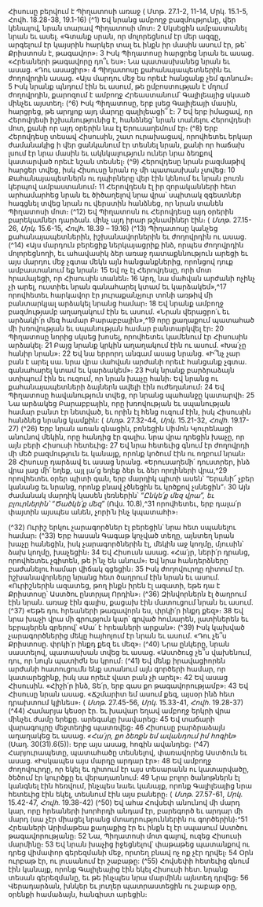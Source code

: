 
Հիսուսը բերվում է Պիղատոսի առաջ
( Մտթ. 27.1-2, 11-14, Մրկ. 15.1-5, Հովհ. 18.28-38, 19.1-16)
(^1) Եվ նրանց ամբողջ բազմությունը, վեր կենալով, նրան տարավ Պիղատոսի մոտ։ 2 Սկսեցին ամբաստանել նրան եւ
ասել. «Գտանք սրան, որ մոլորեցնում էր մեր ազգը, արգելում էր կայսրին հարկեր տալ եւ ինքն իր մասին ասում էր, թե՝
Քրիստոսն է, թագավոր»։ 3 Իսկ Պիղատոսը հարցրեց նրան եւ ասաց. «Հրեաների թագավորը դո՞ւ ես»։ Նա
պատասխանեց նրան եւ ասաց. «Դու ասացիր»։ 4 Պիղատոսը քահանայապետներին եւ ժողովրդին ասաց. «Այս մարդու
մեջ ես որեւէ հանցանք չեմ գտնում»։ 5 Իսկ նրանք պնդում էին եւ ասում, թե ըմբոստության է մղում ժողովրդին, քարոզում
է ամբողջ Հրեաստանում՝ Գալիլեայից սկսած մինչեւ այստեղ։
(^6) Իսկ Պիղատոսը, երբ լսեց Գալիլեայի մասին, հարցրեց, թե արդյոք այդ մարդը գալիլեացի՞ է։ 7 Եվ երբ իմացավ, որ
Հերովդեսի իշխանությունից է, հանձնեց՝ նրան տանելու Հերովդեսի մոտ, քանի որ այդ օրերին նա էլ Երուսաղեմում էր։
(^8) Երբ Հերովդեսը տեսավ Հիսուսին, շատ ուրախացավ, որովհետեւ երկար ժամանակից ի վեր ցանկանում էր տեսնել
նրան, քանի որ հաճախ լսում էր նրա մասին եւ ակնկալություն ուներ նրա ձեռքով կատարված որեւէ նշան տեսնել։
(^9) Հերովդեսը նրան բազմաթիվ հարցեր տվեց, իսկ Հիսուսը նրան ոչ մի պատասխան չտվեց։ 10 Քահանայապետներն ու
դպիրները վեր էին կենում եւ նրան բուռն կերպով ամբաստանում։ 11 Հերովդեսն էլ իր զորականների հետ արհամարհեց
նրան եւ ծիծաղելով նրա վրա՝ սպիտակ զգեստներ հագցնել տվեց նրան ու վերստին հանձնեց, որ նրան տանեն
Պիղատոսի մոտ։
(^12) Եվ Պիղատոսն ու Հերովդեսը այդ օրերին բարեկամներ դարձան. մինչ այդ իրար թշնամիներ էին։
( _Մտթ_. 27.15-26, _Մրկ_. 15.6-15, _Հովհ_. 18.39 _–_ 19.16)
(^13) Պիղատոսը կանչեց քահանայապետներին, իշխանավորներին եւ ժողովրդին ու ասաց. (^14) «Այս մարդուն բերեցիք
ներկայացրիք ինձ, որպես ժողովրդին մոլորեցնողի, եւ ահավասիկ ձեր առաջ դատաքննություն արեցի եւ այս մարդու
մեջ չգտա մեկն այն հանցանքներից, որոնցով դուք ամբաստանում եք նրան։ 15 Եվ ոչ էլ Հերովդեսը, որի մոտ հրամայեցի,
որ Հիսուսին տանեն։ 16 Արդ, նա մահվան արժանի ոչինչ չի արել, ուստիեւ նրան գանահարել կտամ եւ կարձակեմ»,^17
որովհետեւ հարկավոր էր յուրաքանչյուր տոնի առթիվ մի բանտարկյալ արձակել նրանց համար։ 18 Եվ նրանք ամբողջ
բազմությամբ աղաղակում էին եւ ասում. «Նրան վերացրո՛ւ եւ արձակի՛ր մեզ համար Բարաբբային»,^19 որը քաղաքում
պատահած մի խռովության եւ սպանության համար բանտարկվել էր։ 20 Պիղատոսը նորից սկսեց խոսել, որովհետեւ
կամենում էր Հիսուսին արձակել։ 21 Բայց նրանք կրկին աղաղակում էին ու ասում. «Խա՛չը հանիր նրան»։ 22 Եվ նա երրորդ
անգամ ասաց նրանց. «Ի՞նչ չար բան է արել սա. նրա վրա մահվան արժանի որեւէ հանցանք չգտա. գանահարել կտամ եւ
կարձակեմ»։ 23 Իսկ նրանք բարձրաձայն ստիպում էին եւ ուզում, որ նրան խաչը հանի։ Եվ նրանց ու քահանայապետների
ձայներն ավելի էին ուժեղանում։ 24 Եվ Պիղատոսը հավանություն տվեց, որ նրանց պահանջը կատարվի։ 25 Նա արձակեց
Բարաբբային, որը խռովության եւ սպանության համար բանտ էր նետված, եւ որին էլ հենց ուզում էին, իսկ Հիսուսին
հանձնեց նրանց կամքին:
( _Մտթ_. 27.32-44, _Մրկ_. 15.21-32, _Հովհ_. 19.17-27)
(^26) Երբ նրան առան գնացին, բռնեցին Սիմոն Կյուրենացի անունով մեկին, որը հանդից էր գալիս. նրա վրա դրեցին
խաչը, որ այն բերի Հիսուսի հետեւից։ 27 Եվ նրա հետեւից գնում էր ժողովրդի մի մեծ բազմություն եւ կանայք, որոնք կոծում
էին ու ողբում նրան։ 28 Հիսուսը դարձավ եւ ասաց նրանց. «Երուսաղեմի՛ դուստրեր, ինձ վրա լաց մի՛ եղեք, այլ լա՛ց եղեք
ձեր եւ ձեր որդիների վրա,^29 որովհետեւ օրեր պիտի գան, երբ մարդիկ պիտի ասեն՝ “Երանի՜ չբեր կանանց եւ նրանց, որոնք
բնավ չծնեցին եւ կրծքով չսնեցին”։ 30 Այն ժամանակ մարդիկ կասեն լեռներին՝ _“Ընկե՛ք մեզ վրա”, եւ բլուրներին՝ “Ծածկե՛ք
մեզ”_ (Ովս. 10.8),^31 որովհետեւ, երբ դալա՛ր փայտին այսպես անեն, չորի՛ն ինչ կպատահի»։


(^32) Ուրիշ երկու չարագործներ էլ բերեցին՝ նրա հետ սպանելու համար։
(^33) Երբ հասան Գագաթ կոչված տեղը, այնտեղ նրան խաչը հանեցին, իսկ չարագործներին էլ, մեկին աջ կողմը, մյուսին՝
ձախ կողմը, խաչեցին։ 34 Եվ Հիսուսն ասաց. «Հա՛յր, ների՛ր դրանց, որովհետեւ չգիտեն, թե ի՛նչ են անում»։ Եվ նրա
հանդերձները բաժանելու համար վիճակ գցեցին։ 35 Իսկ ժողովուրդը դիտում էր. իշխանավորները նրանց հետ ծաղրում
էին նրան եւ ասում. «Ուրիշներին ազատեց, թող ինքն իրեն էլ ազատի, եթե դա է Քրիստոսը՝ Աստծու ընտրյալ Որդին»։
(^36) Զինվորներն էլ ծաղրում էին նրան. առաջ էին գալիս, քացախ էին մատուցում նրան եւ ասում. (^37) «Եթե դու հրեաների
թագավորն ես, փրկի՛ր ինքդ քեզ»։ 38 Եվ նրա խաչի վրա մի գրություն կար՝ գրված հունարեն, լատիներեն եւ եբրայերեն
գրերով՝ «Սա՛ է հրեաների արքան»։
(^39) Իսկ կախված չարագործներից մեկը հայհոյում էր նրան եւ ասում. «Դու չե՞ս Քրիստոսը. փրկի՛ր ինքդ քեզ եւ մեզ»։
(^40) Նրա ընկերը, նրան սաստելով, պատասխան տվեց եւ ասաց. «Աստծուց չե՞ս վախենում, դու, որ նույն պատիժն ես կրում։
(^41) Եվ մենք իրավացիորեն արժանի հատուցումն ենք ստանում այն գործերի համար, որ կատարեցինք, իսկ սա որեւէ վատ
բան չի արել»։ 42 Եվ ասաց Հիսուսին. «Հիշի՛ր ինձ, Տե՛ր, երբ գաս քո թագավորությամբ»։ 43 Եվ Հիսուսը նրան ասաց.
«Ճշմարիտ եմ ասում քեզ, այսօր ինձ հետ դրախտում կլինես»։
( _Մտթ_. 27.45-56, _Մրկ_. 15.33-41, _Հովհ_. 19.28-37)
(^44) Համարյա կեսօր էր. եւ խավար եղավ ամբողջ երկրի վրա մինչեւ ժամը երեքը. արեգակը խավարեց։ 45 Եվ տաճարի
վարագույրը մեջտեղից պատռվեց։ 46 Հիսուսը բարձրաձայն աղաղակեց եւ ասաց. _«Հա՛յր, քո ձեռքն եմ ավանդում իմ հոգին»_
(Սաղ. 30(31).6(5))։ Երբ այս ասաց, հոգին ավանդեց։
(^47) Հարյուրապետը, պատահածը տեսնելով, փառավորեց Աստծուն եւ ասաց. «Իսկապես այս մարդը արդար էր»։ 48 Եվ
ամբողջ ժողովուրդը, որ եկել եւ դիտում էր այս տեսարանն ու կատարվածը, ծեծում էր կուրծքը եւ վերադառնում։ 49 Նրա
բոլոր ծանոթներն էլ կանգնել էին հեռվում, ինչպես նաեւ կանայք, որոնք Գալիլեայից նրա հետեւից էին եկել, տեսնում էին
այս բաները։
( _Մտթ_. 27.57-61, _Մրկ_. 15.42-47, _Հովհ_. 19.38-42)
(^50) Եվ ահա Հովսեփ անունով մի մարդ կար, որը հրեաների խորհրդի անդամ էր, բարեգործ եւ արդար մի մարդ (սա չէր
միացել նրանց մտադրություններին ու գործերին)։^51 Հրեաների Արիմաթեա քաղաքից էր եւ ինքն էլ էր սպասում Աստծու
թագավորությանը։ 52 Նա, Պիղատոսի մոտ գալով, ուզեց Հիսուսի մարմինը։ 53 Եվ նրան խաչից իջեցնելով՝ փաթաթեց
պատանքով ու դրեց վիմափոր գերեզմանի մեջ, որտեղ բնավ ոչ ոք չէր դրվել։ 54 Օրն ուրբաթ էր, ու լուսանում էր շաբաթը:
(^55) Հովսեփի հետեւից գնում էին կանայք, որոնք Գալիլեայից էին եկել Հիսուսի հետ. նրանք տեսան գերեզմանը, եւ թե
ինչպես նրա մարմինն այնտեղ դրվեց։ 56 Վերադարձան, խնկեր եւ յուղեր պատրաստեցին ու շաբաթ օրը, օրենքի
համաձայն, հանգիստ արեցին։
